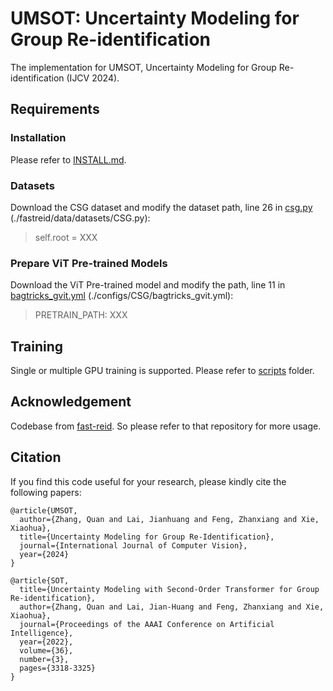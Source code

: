 # UMSOT: Uncertainty Modeling for Group Re-identification
The implementation for UMSOT, Uncertainty Modeling for Group Re-identification (IJCV 2024).

## Requirements
### Installation
Please refer to [INSTALL.md](INSTALL.md).

### Datasets
Download the CSG dataset and modify the dataset path, line 26 in [csg.py](./fastreid/data/datasets/CSG.py) (./fastreid/data/datasets/CSG.py):
> self.root = XXX

### Prepare ViT Pre-trained Models
Download the ViT Pre-trained model and modify the path, line 11 in [bagtricks_gvit.yml](./configs/CSG/bagtricks_gvit.yml) (./configs/CSG/bagtricks_gvit.yml):
> PRETRAIN_PATH: XXX

## Training
Single or multiple GPU training is supported. Please refer to [scripts](./scripts/) folder.

## Acknowledgement
Codebase from [fast-reid](https://github.com/JDAI-CV/fast-reid). So please refer to that repository for more usage.

## Citation
If you find this code useful for your research, please kindly cite the following papers:
```
@article{UMSOT,
  author={Zhang, Quan and Lai, Jianhuang and Feng, Zhanxiang and Xie, Xiaohua},
  title={Uncertainty Modeling for Group Re-Identification}, 
  journal={International Journal of Computer Vision}, 
  year={2024}
}

@article{SOT, 
  title={Uncertainty Modeling with Second-Order Transformer for Group Re-identification}, 
  author={Zhang, Quan and Lai, Jian-Huang and Feng, Zhanxiang and Xie, Xiaohua}, 
  journal={Proceedings of the AAAI Conference on Artificial Intelligence}, 
  year={2022}, 
  volume={36}, 
  number={3}, 
  pages={3318-3325}
}
```

